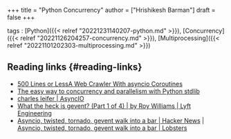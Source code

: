 +++
title = "Python Concurrency"
author = ["Hrishikesh Barman"]
draft = false
+++

tags
: [Python]({{< relref "20221231140207-python.md" >}}), [Concurrency]({{< relref "20221126204257-concurrency.md" >}}), [Multiprocessing]({{< relref "20221101202303-multiprocessing.md" >}})


## Reading links {#reading-links}

-   [500 Lines or LessA Web Crawler With asyncio Coroutines](https://aosabook.org/en/500L/a-web-crawler-with-asyncio-coroutines.html)
-   [The easy way to concurrency and parallelism with Python stdlib](https://www.bitecode.dev/p/the-easy-way-to-concurrency-and-parallelism)
-   [charles leifer | AsyncIO](https://charlesleifer.com/blog/asyncio/)
-   [What the heck is gevent? (Part 1 of 4) | by Roy Williams | Lyft Engineering](https://eng.lyft.com/what-the-heck-is-gevent-4e87db98a8)
-   [Asyncio, twisted, tornado, gevent walk into a bar | Hacker News](https://news.ycombinator.com/item?id=37226360) | [Asyncio, twisted, tornado, gevent walk into a bar | Lobsters](https://lobste.rs/s/lfkxmg/asyncio_twisted_tornado_gevent_walk_into)
